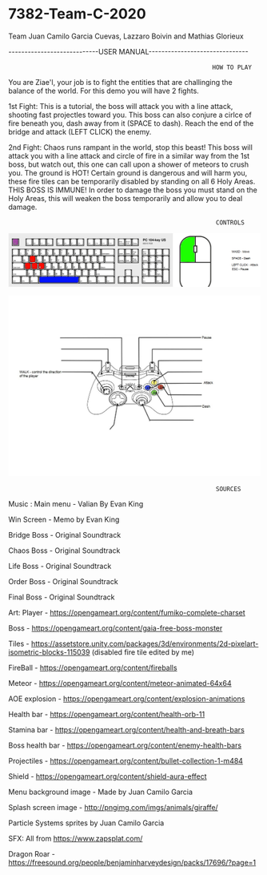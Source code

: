 # 7382-Team-C-2020
Team Juan Camilo Garcia Cuevas, Lazzaro Boivin and Mathias Glorieux


----------------------------USER MANUAL-------------------------------


                                                             HOW TO PLAY

You are Ziae'l, your job is to fight the entities that are challinging the balance of the world. For this demo you will have 2 fights.

1st Fight: This is a tutorial, the boss will attack you with a line attack, shooting fast projectles toward you. This boss can also conjure a cirlce of fire beneath you, dash away from it (SPACE to dash). Reach the end of the bridge and attack (LEFT CLICK) the enemy.

2nd Fight: Chaos runs rampant in the world, stop this beast! This boss will attack you with a line attack and circle of fire in a similar way from the 1st boss, but watch out, this one can call upon a shower of meteors to crush you. The ground is HOT! Certain ground is dangerous and will harm you, these fire tiles can be temporarily disabled by standing on all 6 Holy Areas. THIS BOSS IS IMMUNE! In order to damage the boss you must stand on the Holy Areas, this will weaken the boss temporarily and allow you to deal damage.

                                                              CONTROLS

![](Images/Ziae'lDemo-Final.png)

![](Images/Ziae'l%20scheme%20(controller).jpg)

                                                              SOURCES
                                                              
Music :
Main menu - Valian By Evan King

Win Screen - Memo by Evan King

Bridge Boss - Original Soundtrack

Chaos Boss - Original Soundtrack

Life Boss - Original Soundtrack

Order Boss - Original Soundtrack

Final Boss - Original Soundtrack

Art:
Player - https://opengameart.org/content/fumiko-complete-charset

Boss - https://opengameart.org/content/gaia-free-boss-monster

Tiles - https://assetstore.unity.com/packages/3d/environments/2d-pixelart-isometric-blocks-115039 (disabled fire tile edited by me)

FireBall - https://opengameart.org/content/fireballs

Meteor - https://opengameart.org/content/meteor-animated-64x64

AOE explosion - https://opengameart.org/content/explosion-animations

Health bar - https://opengameart.org/content/health-orb-11

Stamina bar - https://opengameart.org/content/health-and-breath-bars

Boss health bar - https://opengameart.org/content/enemy-health-bars

Projectiles - https://opengameart.org/content/bullet-collection-1-m484

Shield - https://opengameart.org/content/shield-aura-effect

Menu background image - Made by Juan Camilo Garcia

Splash screen image - http://pngimg.com/imgs/animals/giraffe/

Particle Systems sprites by Juan Camilo Garcia

SFX:
All from https://www.zapsplat.com/ 

Dragon Roar - https://freesound.org/people/benjaminharveydesign/packs/17696/?page=1
